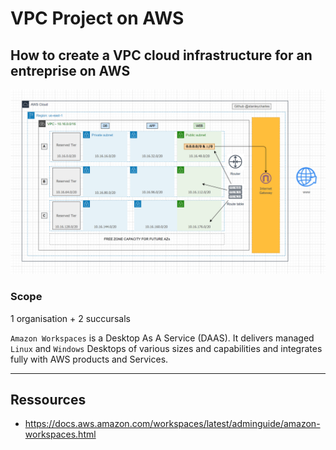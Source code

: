 # VPC Project on AWS

## How to create a VPC cloud infrastructure for an entreprise on AWS

![This is an image](https://github.com/stanleycharles/AWS/blob/main/AWS%20VPC%20Project/AWS%20VPC%20Project%20Diagram.png)

### Scope

1 organisation + 2 succursals

`Amazon Workspaces` is a Desktop As A Service (DAAS). 
It delivers managed `Linux` and `Windows` Desktops of various sizes and capabilities and integrates fully with AWS products and Services.


  ---
  
  ## Ressources
   - https://docs.aws.amazon.com/workspaces/latest/adminguide/amazon-workspaces.html
   
